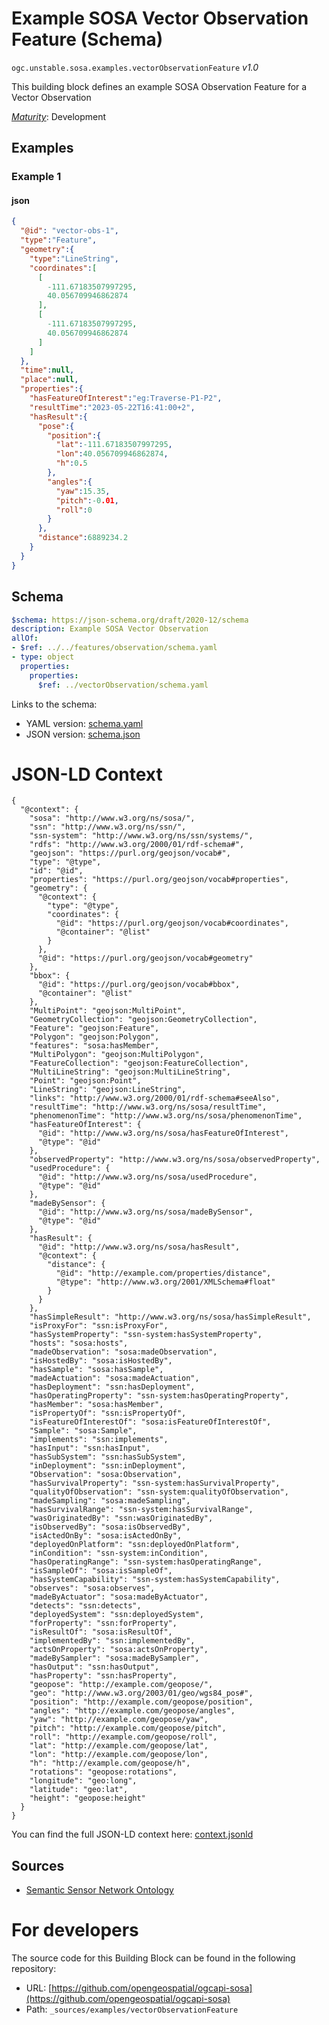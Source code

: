 
# Example SOSA Vector Observation Feature (Schema)

`ogc.unstable.sosa.examples.vectorObservationFeature` *v1.0*

This building block defines an example SOSA Observation Feature for a Vector Observation

[*Maturity*](https://github.com/cportele/ogcapi-building-blocks#building-block-maturity): Development

## Examples

### Example 1
#### json
```json
{
  "@id": "vector-obs-1",
  "type":"Feature",
  "geometry":{
    "type":"LineString",
    "coordinates":[
      [
        -111.67183507997295,
        40.056709946862874
      ],
      [
        -111.67183507997295,
        40.056709946862874
      ]
    ]
  },
  "time":null,
  "place":null,
  "properties":{
    "hasFeatureOfInterest":"eg:Traverse-P1-P2",
    "resultTime":"2023-05-22T16:41:00+2",
    "hasResult":{
      "pose":{
        "position":{
          "lat":-111.67183507997295,
          "lon":40.056709946862874,
          "h":0.5
        },
        "angles":{
          "yaw":15.35,
          "pitch":-0.01,
          "roll":0
        }
      },
      "distance":6889234.2
    }
  }
}

```

## Schema

```yaml
$schema: https://json-schema.org/draft/2020-12/schema
description: Example SOSA Vector Observation
allOf:
- $ref: ../../features/observation/schema.yaml
- type: object
  properties:
    properties:
      $ref: ../vectorObservation/schema.yaml

```

Links to the schema:

* YAML version: [schema.yaml](https://raw.githubusercontent.com/opengeospatial/ogcapi-sosa/master/build/annotated/unstable/sosa/examples/vectorObservationFeature/schema.json)
* JSON version: [schema.json](https://raw.githubusercontent.com/opengeospatial/ogcapi-sosa/master/build/annotated/unstable/sosa/examples/vectorObservationFeature/schema.yaml)


# JSON-LD Context

```jsonld
{
  "@context": {
    "sosa": "http://www.w3.org/ns/sosa/",
    "ssn": "http://www.w3.org/ns/ssn/",
    "ssn-system": "http://www.w3.org/ns/ssn/systems/",
    "rdfs": "http://www.w3.org/2000/01/rdf-schema#",
    "geojson": "https://purl.org/geojson/vocab#",
    "type": "@type",
    "id": "@id",
    "properties": "https://purl.org/geojson/vocab#properties",
    "geometry": {
      "@context": {
        "type": "@type",
        "coordinates": {
          "@id": "https://purl.org/geojson/vocab#coordinates",
          "@container": "@list"
        }
      },
      "@id": "https://purl.org/geojson/vocab#geometry"
    },
    "bbox": {
      "@id": "https://purl.org/geojson/vocab#bbox",
      "@container": "@list"
    },
    "MultiPoint": "geojson:MultiPoint",
    "GeometryCollection": "geojson:GeometryCollection",
    "Feature": "geojson:Feature",
    "Polygon": "geojson:Polygon",
    "features": "sosa:hasMember",
    "MultiPolygon": "geojson:MultiPolygon",
    "FeatureCollection": "geojson:FeatureCollection",
    "MultiLineString": "geojson:MultiLineString",
    "Point": "geojson:Point",
    "LineString": "geojson:LineString",
    "links": "http://www.w3.org/2000/01/rdf-schema#seeAlso",
    "resultTime": "http://www.w3.org/ns/sosa/resultTime",
    "phenomenonTime": "http://www.w3.org/ns/sosa/phenomenonTime",
    "hasFeatureOfInterest": {
      "@id": "http://www.w3.org/ns/sosa/hasFeatureOfInterest",
      "@type": "@id"
    },
    "observedProperty": "http://www.w3.org/ns/sosa/observedProperty",
    "usedProcedure": {
      "@id": "http://www.w3.org/ns/sosa/usedProcedure",
      "@type": "@id"
    },
    "madeBySensor": {
      "@id": "http://www.w3.org/ns/sosa/madeBySensor",
      "@type": "@id"
    },
    "hasResult": {
      "@id": "http://www.w3.org/ns/sosa/hasResult",
      "@context": {
        "distance": {
          "@id": "http://example.com/properties/distance",
          "@type": "http://www.w3.org/2001/XMLSchema#float"
        }
      }
    },
    "hasSimpleResult": "http://www.w3.org/ns/sosa/hasSimpleResult",
    "isProxyFor": "ssn:isProxyFor",
    "hasSystemProperty": "ssn-system:hasSystemProperty",
    "hosts": "sosa:hosts",
    "madeObservation": "sosa:madeObservation",
    "isHostedBy": "sosa:isHostedBy",
    "hasSample": "sosa:hasSample",
    "madeActuation": "sosa:madeActuation",
    "hasDeployment": "ssn:hasDeployment",
    "hasOperatingProperty": "ssn-system:hasOperatingProperty",
    "hasMember": "sosa:hasMember",
    "isPropertyOf": "ssn:isPropertyOf",
    "isFeatureOfInterestOf": "sosa:isFeatureOfInterestOf",
    "Sample": "sosa:Sample",
    "implements": "ssn:implements",
    "hasInput": "ssn:hasInput",
    "hasSubSystem": "ssn:hasSubSystem",
    "inDeployment": "ssn:inDeployment",
    "Observation": "sosa:Observation",
    "hasSurvivalProperty": "ssn-system:hasSurvivalProperty",
    "qualityOfObservation": "ssn-system:qualityOfObservation",
    "madeSampling": "sosa:madeSampling",
    "hasSurvivalRange": "ssn-system:hasSurvivalRange",
    "wasOriginatedBy": "ssn:wasOriginatedBy",
    "isObservedBy": "sosa:isObservedBy",
    "isActedOnBy": "sosa:isActedOnBy",
    "deployedOnPlatform": "ssn:deployedOnPlatform",
    "inCondition": "ssn-system:inCondition",
    "hasOperatingRange": "ssn-system:hasOperatingRange",
    "isSampleOf": "sosa:isSampleOf",
    "hasSystemCapability": "ssn-system:hasSystemCapability",
    "observes": "sosa:observes",
    "madeByActuator": "sosa:madeByActuator",
    "detects": "ssn:detects",
    "deployedSystem": "ssn:deployedSystem",
    "forProperty": "ssn:forProperty",
    "isResultOf": "sosa:isResultOf",
    "implementedBy": "ssn:implementedBy",
    "actsOnProperty": "sosa:actsOnProperty",
    "madeBySampler": "sosa:madeBySampler",
    "hasOutput": "ssn:hasOutput",
    "hasProperty": "ssn:hasProperty",
    "geopose": "http://example.com/geopose/",
    "geo": "http://www.w3.org/2003/01/geo/wgs84_pos#",
    "position": "http://example.com/geopose/position",
    "angles": "http://example.com/geopose/angles",
    "yaw": "http://example.com/geopose/yaw",
    "pitch": "http://example.com/geopose/pitch",
    "roll": "http://example.com/geopose/roll",
    "lat": "http://example.com/geopose/lat",
    "lon": "http://example.com/geopose/lon",
    "h": "http://example.com/geopose/h",
    "rotations": "geopose:rotations",
    "longitude": "geo:long",
    "latitude": "geo:lat",
    "height": "geopose:height"
  }
}
```

You can find the full JSON-LD context here:
[context.jsonld](https://raw.githubusercontent.com/opengeospatial/ogcapi-sosa/master/build/annotated/unstable/sosa/examples/vectorObservationFeature/context.jsonld)

## Sources

* [Semantic Sensor Network Ontology](https://www.w3.org/TR/vocab-ssn/)

# For developers

The source code for this Building Block can be found in the following repository:

* URL: [https://github.com/opengeospatial/ogcapi-sosa](https://github.com/opengeospatial/ogcapi-sosa)
* Path: `_sources/examples/vectorObservationFeature`

